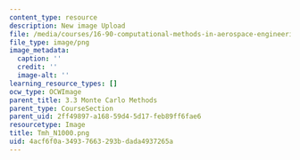 ```yaml
---
content_type: resource
description: New image Upload
file: /media/courses/16-90-computational-methods-in-aerospace-engineering-spring-2014/4acf6f0a34937663293bdada4937265a_Tmh_N1000.png
file_type: image/png
image_metadata:
  caption: ''
  credit: ''
  image-alt: ''
learning_resource_types: []
ocw_type: OCWImage
parent_title: 3.3 Monte Carlo Methods
parent_type: CourseSection
parent_uid: 2ff49897-a168-59d4-5d17-feb89ff6fae6
resourcetype: Image
title: Tmh_N1000.png
uid: 4acf6f0a-3493-7663-293b-dada4937265a
---
```


